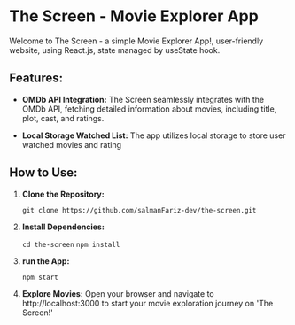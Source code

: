 # The Screen - Movie Explorer App

Welcome to The Screen - a simple Movie Explorer App!, user-friendly website, using React.js, state managed by useState hook.

## Features:

- **OMDb API Integration:** The Screen seamlessly integrates with the OMDb API, fetching detailed information about movies, including title, plot, cast, and ratings.

- **Local Storage Watched List:** The app utilizes local storage to store user watched movies and rating

## How to Use:

1. **Clone the Repository:**

   `git clone https://github.com/salmanFariz-dev/the-screen.git`
   
2. **Install Dependencies:**

   `cd the-screen`
   `npm install`

3. **run the App:**

   `npm start`

4. **Explore Movies:**
    Open your browser and navigate to http://localhost:3000 to start your movie exploration journey on 'The Screen!'
